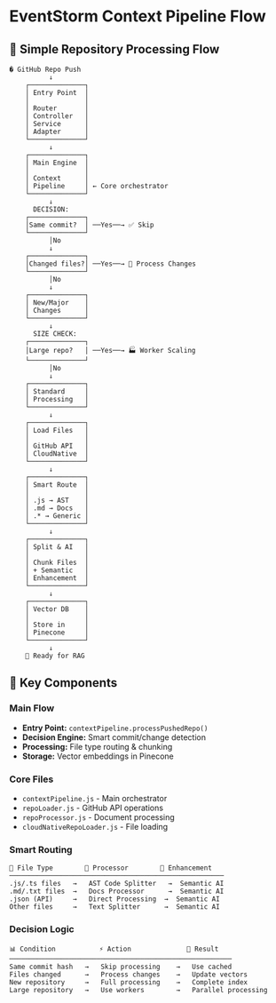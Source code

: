 # EventStorm Context Pipeline Flow

## 🔄 Simple Repository Processing Flow

```
� GitHub Repo Push
          ↓
    ┌──────────────┐
    │ Entry Point  │
    │              │
    │ Router       │
    │ Controller   │ 
    │ Service      │
    │ Adapter      │
    └──────────────┘
          ↓
    ┌──────────────┐
    │ Main Engine  │
    │              │
    │ Context      │
    │ Pipeline     │ ← Core orchestrator
    └──────────────┘
          ↓
      DECISION:
    ┌──────────────┐
    │Same commit?  │ ──Yes──→ ✅ Skip
    └──────────────┘
          │No
          ↓
    ┌──────────────┐
    │Changed files?│ ──Yes──→ 📝 Process Changes
    └──────────────┘
          │No
          ↓
    ┌──────────────┐
    │ New/Major    │
    │ Changes      │
    └──────────────┘
          ↓
      SIZE CHECK:
    ┌──────────────┐
    │Large repo?   │ ──Yes──→ 🏭 Worker Scaling
    └──────────────┘
          │No
          ↓
    ┌──────────────┐
    │ Standard     │
    │ Processing   │
    └──────────────┘
          ↓
    ┌──────────────┐
    │ Load Files   │
    │              │
    │ GitHub API   │
    │ CloudNative  │
    └──────────────┘
          ↓
    ┌──────────────┐
    │ Smart Route  │
    │              │
    │ .js → AST    │
    │ .md → Docs   │
    │ .* → Generic │
    └──────────────┘
          ↓
    ┌──────────────┐
    │ Split & AI   │
    │              │
    │ Chunk Files  │
    │ + Semantic   │
    │ Enhancement  │
    └──────────────┘
          ↓
    ┌──────────────┐
    │ Vector DB    │
    │              │
    │ Store in     │
    │ Pinecone     │
    └──────────────┘
          ↓
    🎉 Ready for RAG
```

## 🎯 Key Components

### **Main Flow**
- **Entry Point:** `contextPipeline.processPushedRepo()`
- **Decision Engine:** Smart commit/change detection
- **Processing:** File type routing & chunking
- **Storage:** Vector embeddings in Pinecone

### **Core Files**
- `contextPipeline.js` - Main orchestrator
- `repoLoader.js` - GitHub API operations  
- `repoProcessor.js` - Document processing
- `cloudNativeRepoLoader.js` - File loading

### **Smart Routing**
```
📄 File Type        🔀 Processor        🧠 Enhancement
──────────────────────────────────────────────────────
.js/.ts files   →   AST Code Splitter   →  Semantic AI
.md/.txt files  →   Docs Processor      →  Semantic AI  
.json (API)     →   Direct Processing  →  Semantic AI
Other files     →   Text Splitter      →  Semantic AI
```

### **Decision Logic**
```
📊 Condition           ⚡ Action              💾 Result
────────────────────────────────────────────────────────
Same commit hash   →   Skip processing    →   Use cached
Files changed      →   Process changes    →   Update vectors
New repository     →   Full processing    →   Complete index
Large repository   →   Use workers        →   Parallel processing
```